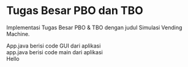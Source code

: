 # Tugas Besar PBO dan TBO
Implementasi Tugas Besar PBO &amp; TBO dengan judul Simulasi Vending Machine.

App.java berisi code GUI dari aplikasi<br />
app.java berisi code main dari aplikasi<br />
Hello
